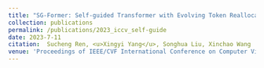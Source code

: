 ```yaml
---
title: "SG-Former: Self-guided Transformer with Evolving Token Reallocatio"
collection: publications
permalink: /publications/2023_iccv_self-guide
date: 2023-7-11
citation:  Sucheng Ren, <u>Xingyi Yang</u>, Songhua Liu, Xinchao Wang
venue: 'Proceedings of IEEE/CVF International Conference on Computer Vision <b>(ICCV)</b>'
---
```


